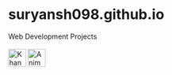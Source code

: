 # suryansh098.github.io
Web Development Projects
<br/>
<br/>
[<img align="left" alt="Khana-wana" width="36px" src="https://suryansh098.github.io/Khana-Wana/images/logo.png" />][khana-wana]
[<img align="left" alt="Animehub" width="36px" src="https://ih1.redbubble.net/image.667073572.5388/aps,504x498,small,transparent-pad,600x600,f8f8f8.u4.jpg" />][animehub]

[khana-wana]: https://suryansh098.github.io/Khana-Wana/
[animehub]: https://suryansh098.pythonanywhere.com/
